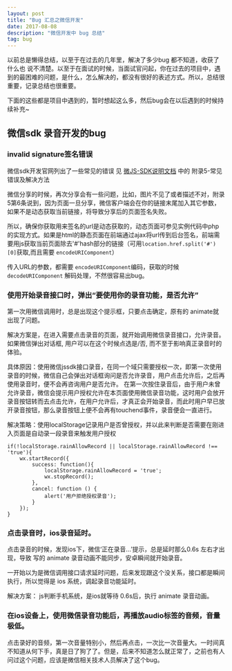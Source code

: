 ```yaml
---
layout: post
title: "Bug 汇总之微信开发"
date: 2017-08-08
description: "微信开发中 bug 总结"
tag: bug
---   
```


以前总是懒得总结，以至于在过去的几年里，解决了多少bug 都不知道，收获了什么也 说不清楚。以至于在面试的时候，当面试官问起，你在过去的项目中，遇到的最困难的问题，是什么，怎么解决的，都没有很好的表述方式。所以，总结很重要，记录总结也很重要。

下面的这些都是项目中遇到的，暂时想起这么多，然后bug会在以后遇到的时候持续补充~

## 微信sdk 录音开发的bug

### invalid signature签名错误

微信sdk开发官网列出了一些常见的错误 见 [微JS-SDK说明文档](https://mp.weixin.qq.com/wiki?t=resource/res_main&id=mp1421141115) 中的 附录5-常见错误及解决方法

微信分享的时候，再次分享会有一些问题，比如，图片不见了或者描述不对，附录5第6条说到，因为页面一旦分享，微信客户端会在你的链接末尾加入其它参数，如果不是动态获取当前链接，将导致分享后的页面签名失败。

所以，确保你获取用来签名的url是动态获取的，动态页面可参见实例代码中php的实现方式。如果是html的静态页面在前端通过ajax将url传到后台签名，前端需要用js获取当前页面除去'#'hash部分的链接（可用`location.href.split('#')[0]`获取,而且需要 `encodeURIComponent`）

传入URL的参数，都需要 `encodeURIComponent`编码，获取的时候 `decodeURIComponent` 解码处理，不然很容易出bug。


### 使用开始录音接口时，弹出“要使用你的录音功能，是否允许”

第一次用微信调用时，总是出现这个提示框，只要点击确定，原有的 animate就出现了问题。 

解决方案是，在进入需要点击录音的页面，就开始调用微信录音接口，允许录音。如果微信弹出对话框, 用户可以在这个时候点选是/否, 而不至于影响真正录音时的体验。

具体原因：使用微信jssdk接口录音，在同一个域只需要授权一次，即第一次使用录音的时候，微信自己会弹出对话框询问是否允许录音，用户点击允许后，之后再使用录音时，便不会再咨询用户是否允许。
在第一次按住录音后，由于用户未曾允许录音，微信会提示用户授权允许在本页面使用微信录音功能，这时用户会放开录音按钮转而去点击允许，在用户允许后，才真正会开始录音，而此时用户早已放开录音按钮，那么录音按钮上便不会再有touchend事件，录音便会一直进行。

解决策略：使用localStorage记录用户是否曾授权，并以此来判断是否需要在刚进入页面是自动录一段录音来触发用户授权

    if(!localStorage.rainAllowRecord || localStorage.rainAllowRecord !== 'true'){
        wx.startRecord({
            success: function(){
                localStorage.rainAllowRecord = 'true';
                wx.stopRecord();
            },
            cancel: function () {
                alert('用户拒绝授权录音');
            }
        });
    }

### 点击录音时，ios录音延时。

点击录音的时候，发现ios下，微信‘正在录音...’提示，总是延时那么0.6s 左右才出现，导致 写的 animate 录音动画不能同步，安卓瞬间就开始录音。 

一开始以为是微信调用接口请求延时问题，后来发现跟这个没关系，接口都是瞬间执行，所以觉得是 ios 系统，调起录音功能延时。

解决方案： js判断手机系统，是ios就等待 0.6s后，执行 animate 录音动画。

### 在ios设备上，使用微信录音功能后，再播放audio标签的音频，音量极低。

点击录好的音频，第一次音量特别小，然后再点击，一次比一次音量大。一时间真不知道从何下手，真是日了狗了了。但是，后来不知道怎么就正常了，之前也有人问过这个问题，应该是微信相关技术人员解决了这个bug。


